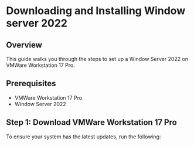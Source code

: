 # Downloading and Installing Window server 2022

## Overview
This guide walks you through the steps to set up a Window Server 2022 on VMWare Workstation 17 Pro.

## Prerequisites
- VMWare Workstation 17 Pro
- Window Server 2022

## Step 1: Download VMWare Workstation 17 Pro

To ensure your system has the latest updates, run the following:

